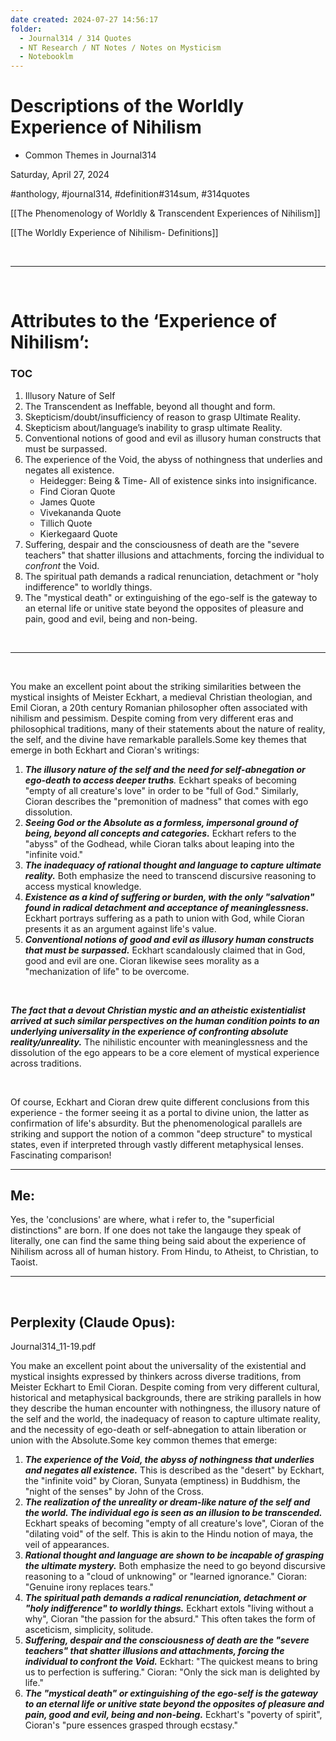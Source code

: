 ```yaml
---
date created: 2024-07-27 14:56:17
folder:
  - Journal314 / 314 Quotes
  - NT Research / NT Notes / Notes on Mysticism
  - Notebooklm
---
```


# Descriptions of the Worldly Experience of Nihilism

- Common Themes in Journal314

Saturday, April 27, 2024

#anthology, #journal314, #definition#314sum, #314quotes

[[The Phenomenology of Worldly & Transcendent Experiences of Nihilism]]

[[The Worldly Experience of Nihilism- Definitions]]

<br>

* * *

<br>

# Attributes to the ‘Experience of Nihilism’:

### TOC

1. Illusory Nature of Self
2. The Transcendent as Ineffable, beyond all thought and form.
3. Skepticism/doubt/insufficiency of reason to grasp Ultimate Reality.
4. Skepticism about/language’s inability to grasp ultimate Reality.
5. Conventional notions of good and evil as illusory human constructs that must be surpassed.
6. The experience of the Void, the abyss of nothingness that underlies and negates all existence.
    - Heidegger: Being & Time- All of existence sinks into insignificance.
    - Find Cioran Quote
    - James Quote
    - Vivekananda Quote
    - Tillich Quote
    - Kierkegaard Quote
7. Suffering, despair and the consciousness of death are the "severe teachers" that shatter illusions and attachments, forcing the individual to _confront_ the Void.
8. The spiritual path demands a radical renunciation, detachment or "holy indifference" to worldly things.
9. The "mystical death" or extinguishing of the ego-self is the gateway to an eternal life or unitive state beyond the opposites of pleasure and pain, good and evil, being and non-being. 

<br>

* * *

<br>

You make an excellent point about the striking similarities between the mystical insights of Meister Eckhart, a medieval Christian theologian, and Emil Cioran, a 20th century Romanian philosopher often associated with nihilism and pessimism. Despite coming from very different eras and philosophical traditions, many of their statements about the nature of reality, the self, and the divine have remarkable parallels.Some key themes that emerge in both Eckhart and Cioran's writings:

1. _**The illusory nature of the self and the need for self-abnegation or ego-death to access deeper truths**._ Eckhart speaks of becoming "empty of all creature's love" in order to be "full of God." Similarly, Cioran describes the "premonition of madness" that comes with ego dissolution.
2. **_Seeing God or the Absolute as a formless, impersonal ground of being, beyond all concepts and categories._** Eckhart refers to the "abyss" of the Godhead, while Cioran talks about leaping into the "infinite void."
3. **_The inadequacy of rational thought and language to capture ultimate reality._** Both emphasize the need to transcend discursive reasoning to access mystical knowledge.
4. **_Existence as a kind of suffering or burden, with the only "salvation" found in radical detachment and acceptance of meaninglessness._** Eckhart portrays suffering as a path to union with God, while Cioran presents it as an argument against life's value.
5. **_Conventional notions of good and evil as illusory human constructs that must be surpassed._** Eckhart scandalously claimed that in God, good and evil are one. Cioran likewise sees morality as a "mechanization of life" to be overcome.

<br>

**_The fact that a devout Christian mystic and an atheistic existentialist arrived at such similar perspectives on the human condition points to an underlying universality in the experience of confronting absolute reality/unreality._** The nihilistic encounter with meaninglessness and the dissolution of the ego appears to be a core element of mystical experience across traditions.  

<br>

Of course, Eckhart and Cioran drew quite different conclusions from this experience - the former seeing it as a portal to divine union, the latter as confirmation of life's absurdity. But the phenomenological parallels are striking and support the notion of a common "deep structure" to mystical states, even if interpreted through vastly different metaphysical lenses. Fascinating comparison!

* * *

## Me:

Yes, the 'conclusions' are where, what i refer to, the "superficial distinctions" are born. If one does not take the langauge they speak of literally, one can find the same thing being said about the experience of Nihilism across all of human history. From Hindu, to Atheist, to Christian, to Taoist.

* * *

<br>

## Perplexity (Claude Opus):

Journal314\_11-19.pdf

You make an excellent point about the universality of the existential and mystical insights expressed by thinkers across diverse traditions, from Meister Eckhart to Emil Cioran. Despite coming from very different cultural, historical and metaphysical backgrounds, there are striking parallels in how they describe the human encounter with nothingness, the illusory nature of the self and the world, the inadequacy of reason to capture ultimate reality, and the necessity of ego-death or self-abnegation to attain liberation or union with the Absolute.Some key common themes that emerge:

1. **_The experience of the Void, the abyss of nothingness that underlies and negates all existence._** This is described as the "desert" by Eckhart, the "infinite void" by Cioran, Sunyata (emptiness) in Buddhism, the "night of the senses" by John of the Cross.
2. **_The realization of the unreality or dream-like nature of the self and the world. The individual ego is seen as an illusion to be transcended._** Eckhart speaks of becoming "empty of all creature's love", Cioran of the "dilating void" of the self. This is akin to the Hindu notion of maya, the veil of appearances.
3. **_Rational thought and language are shown to be incapable of grasping the ultimate mystery._** Both emphasize the need to go beyond discursive reasoning to a "cloud of unknowing" or "learned ignorance." Cioran: "Genuine irony replaces tears."
4. **_The spiritual path demands a radical renunciation, detachment or "holy indifference" to worldly things._** Eckhart extols "living without a why", Cioran "the passion for the absurd." This often takes the form of asceticism, simplicity, solitude.
5. **_Suffering, despair and the consciousness of death are the "severe teachers" that shatter illusions and attachments, forcing the individual to confront the Void._** Eckhart: "The quickest means to bring us to perfection is suffering." Cioran: "Only the sick man is delighted by life."
6. **_The "mystical death" or extinguishing of the ego-self is the gateway to an eternal life or unitive state beyond the opposites of pleasure and pain, good and evil, being and non-being._** Eckhart's "poverty of spirit", Cioran's "pure essences grasped through ecstasy."